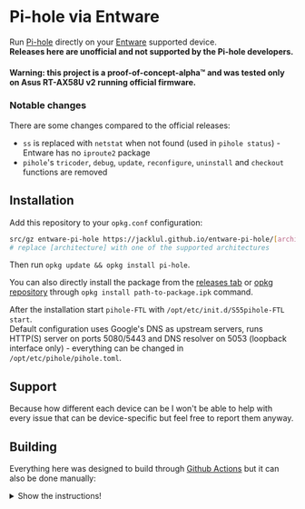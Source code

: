 # Pi-hole via Entware

Run [Pi-hole](https://pi-hole.net) directly on your [Entware](https://github.com/Entware/Entware) supported device.  
**Releases here are unofficial and not supported by the Pi-hole developers.**

#### Warning: this project is a proof-of-concept-alpha™ and was tested only on Asus RT-AX58U v2 running official firmware.

### Notable changes

There are some changes compared to the official releases:

- `ss` is replaced with `netstat` when not found (used in `pihole status`) - Entware has no `iproute2` package
- `pihole`'s `tricoder`, `debug`, `update`, `reconfigure`, `uninstall` and `checkout` functions are removed

## Installation

Add this repository to your `opkg.conf` configuration:

```bash
src/gz entware-pi-hole https://jacklul.github.io/entware-pi-hole/[architecture]
# replace [architecture] with one of the supported architectures
```

Then run `opkg update && opkg install pi-hole`.

You can also directly install the package from the [releases tab](https://github.com/jacklul/entware-pi-hole/releases/latest) or [opkg repository](https://jacklul.github.io/entware-pi-hole/) through `opkg install path-to-package.ipk` command.

After the installation start `pihole-FTL` with `/opt/etc/init.d/S55pihole-FTL start`.  
Default configuration uses Google's DNS as upstream servers, runs HTTP(S) server on ports 5080/5443 and DNS resolver on 5053 (loopback interface only) - everything can be changed in `/opt/etc/pihole/pihole.toml`.

## Support

Because how different each device can be I won't be able to help with every issue that can be device-specific but feel free to report them anyway.

## Building

Everything here was designed to build through [Github Actions](https://github.com/features/actions) but it can also be done manually:

<details><summary>Show the instructions!</summary>

```bash
# Fetch repositories
./scripts/dev.sh development-v6

# Prepare pi-hole/pi-hole
./scripts/patch.sh core dev/core
./scripts/test.sh core dev/core
./scripts/version.sh dev/core

# Prepare pi-hole/web
./scripts/patch.sh web dev/web
./scripts/test.sh web dev/web
./scripts/version.sh dev/web

# Prepare pi-hole/FTL
./scripts/patch.sh FTL dev/FTL
./scripts/test.sh FTL dev/FTL
./scripts/version.sh dev/FTL

# Here you must compile FTL to dev/FTL/pihole-FTL
# For instructions check the official repository

# Build package files in ./build directory
mkdir ./build
./scripts/build.sh ./build

# then build the IPK package
./scripts/ipk.sh ./build

# the package will be saved at the root of this repository
```
</details>
